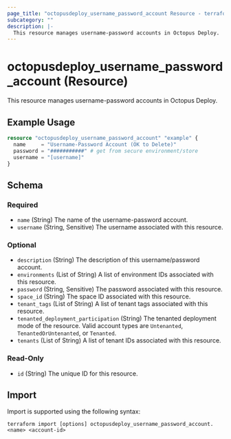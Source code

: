 ```yaml
---
page_title: "octopusdeploy_username_password_account Resource - terraform-provider-octopusdeploy"
subcategory: ""
description: |-
  This resource manages username-password accounts in Octopus Deploy.
---
```


# octopusdeploy_username_password_account (Resource)

This resource manages username-password accounts in Octopus Deploy.

## Example Usage

```terraform
resource "octopusdeploy_username_password_account" "example" {
  name     = "Username-Password Account (OK to Delete)"
  password = "###########" # get from secure environment/store
  username = "[username]"
}
```
<!-- schema generated by tfplugindocs -->
## Schema

### Required

- `name` (String) The name of the username-password account.
- `username` (String, Sensitive) The username associated with this resource.

### Optional

- `description` (String) The description of this username/password account.
- `environments` (List of String) A list of environment IDs associated with this resource.
- `password` (String, Sensitive) The password associated with this resource.
- `space_id` (String) The space ID associated with this resource.
- `tenant_tags` (List of String) A list of tenant tags associated with this resource.
- `tenanted_deployment_participation` (String) The tenanted deployment mode of the resource. Valid account types are `Untenanted`, `TenantedOrUntenanted`, or `Tenanted`.
- `tenants` (List of String) A list of tenant IDs associated with this resource.

### Read-Only

- `id` (String) The unique ID for this resource.

## Import

Import is supported using the following syntax:

```shell
terraform import [options] octopusdeploy_username_password_account.<name> <account-id>
```
